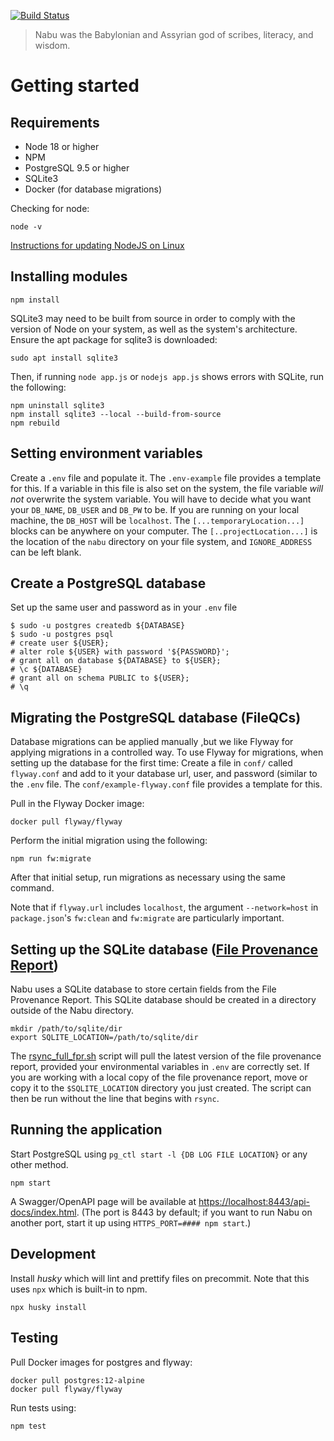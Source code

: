 [![Build Status](https://travis-ci.org/oicr-gsi/nabu.svg)](https://travis-ci.org/oicr-gsi/nabu)

> Nabu was the Babylonian and Assyrian god of scribes, literacy, and wisdom.

# Getting started

## Requirements
  * Node 18 or higher
  * NPM
  * PostgreSQL 9.5 or higher
  * SQLite3
  * Docker (for database migrations)

Checking for node:

    node -v

[Instructions for updating NodeJS on Linux](https://codewithintent.com/how-to-install-update-and-remove-node-js-from-linux-or-ubuntu/)

## Installing modules

    npm install


SQLite3 may need to be built from source in order to comply with the version of Node on your system, as well as the system's architecture. Ensure the apt package for sqlite3 is downloaded:

    sudo apt install sqlite3

Then, if running `node app.js` or `nodejs app.js` shows errors with SQLite, run the following:

    npm uninstall sqlite3
    npm install sqlite3 --local --build-from-source
    npm rebuild
    



## Setting environment variables
Create a `.env` file and populate it. The `.env-example` file provides a template for this.
If a variable in this file is also set on the system, the file variable _will not_ overwrite the system variable.
You will have to decide what you want your `DB_NAME`, `DB_USER` and `DB_PW` to be. 
If you are running on your local machine, the `DB_HOST` will be `localhost`.
The `[...temporaryLocation...]` blocks can be anywhere on your computer.
The `[..projectLocation...]` is the location of the `nabu` directory on your file system, and `IGNORE_ADDRESS` can be left blank.

## Create a PostgreSQL database
Set up the same user and password as in your `.env` file

    $ sudo -u postgres createdb ${DATABASE}
    $ sudo -u postgres psql
    # create user ${USER};
    # alter role ${USER} with password '${PASSWORD}';
    # grant all on database ${DATABASE} to ${USER};
    # \c ${DATABASE}
    # grant all on schema PUBLIC to ${USER};
    # \q


## Migrating the PostgreSQL database (FileQCs)

Database migrations can be applied manually ,but we like Flyway for applying migrations in a controlled way. To
use Flyway for migrations, when setting up the database for the first time:
Create a file in `conf/` called `flyway.conf` and add to it your database url, user, and password (similar to the `.env` file. The `conf/example-flyway.conf` file provides a template for this.

Pull in the Flyway Docker image:

    docker pull flyway/flyway

Perform the initial migration using the following:

    npm run fw:migrate


After that initial setup, run migrations as necessary using the same command.

Note that if `flyway.url` includes `localhost`, the argument `--network=host` in `package.json`'s `fw:clean` and `fw:migrate` are particularly important.

## Setting up the SQLite database ([File Provenance Report](https://github.com/oicr-gsi/provenance))
Nabu uses a SQLite database to store certain fields from the File Provenance Report. This SQLite database should be created in a directory outside of the Nabu directory.


    mkdir /path/to/sqlite/dir
    export SQLITE_LOCATION=/path/to/sqlite/dir


The [rsync_full_fpr.sh](components/fpr/rsync_full_fpr.sh) script will pull the latest version of the file provenance report, provided your environmental variables in `.env` are correctly set. If you are working with a local copy of the file provenance report, move or copy it to the `$SQLITE_LOCATION` directory you just created. The script can then be run without the line that begins with `rsync`. 

## Running the application
Start PostgreSQL using `pg_ctl start -l {DB LOG FILE LOCATION}` or any other method.

    npm start


A Swagger/OpenAPI page will be available at <https://localhost:8443/api-docs/index.html>. (The port is 8443 by default; if you want to run Nabu on another port, start it up using `HTTPS_PORT=#### npm start`.)

## Development

Install _husky_ which will lint and prettify files on precommit. Note that this uses `npx` which is built-in to npm.

    npx husky install


## Testing

Pull Docker images for postgres and flyway:

    docker pull postgres:12-alpine
    docker pull flyway/flyway


Run tests using:

    npm test

